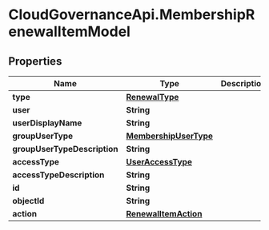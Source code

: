 # CloudGovernanceApi.MembershipRenewalItemModel

## Properties

Name | Type | Description | Notes
------------ | ------------- | ------------- | -------------
**type** | [**RenewalType**](RenewalType.md) |  | [optional] 
**user** | **String** |  | [optional] 
**userDisplayName** | **String** |  | [optional] 
**groupUserType** | [**MembershipUserType**](MembershipUserType.md) |  | [optional] 
**groupUserTypeDescription** | **String** |  | [optional] 
**accessType** | [**UserAccessType**](UserAccessType.md) |  | [optional] 
**accessTypeDescription** | **String** |  | [optional] 
**id** | **String** |  | [optional] 
**objectId** | **String** |  | [optional] 
**action** | [**RenewalItemAction**](RenewalItemAction.md) |  | [optional] 


